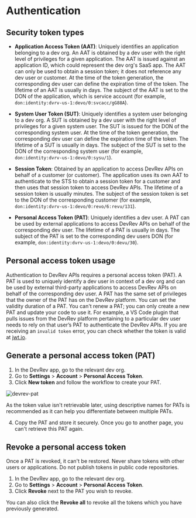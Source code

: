 # Authentication

## Security token types

* **Application Access Token (AAT)**: Uniquely identifies an application belonging to a dev org. An AAT is obtained by a dev user with the right level of privileges for a given application. The AAT is issued against an application ID, which could represent the dev org's SaaS app. The AAT can only be used to obtain a session token; it does not reference any dev user or customer. At the time of the token generation, the corresponding dev user can define the expiration time of the token. The lifetime of an AAT is usually in days. The subject of the AAT is set to the DON of the application, which is service account (for example, `don:identity:dvrv-us-1:devo/0:svcacc/gG88A`).

* **System User Token (SUT)**: Uniquely identifies a system user belonging to a dev org. A SUT is obtained by a dev user with the right level of privileges for a given system user. The SUT is issued for the DON of the corresponding system user. At the time of the token generation, the corresponding dev user can define the expiration time of the token. The lifetime of a SUT is usually in days. The subject of the SUT is set to the DON of the corresponding system user (for example, `don:identity:dvrv-us-1:devo/0:sysu/1`).

* **Session Token**: Obtained by an application to access DevRev APIs on behalf of a customer (or customer). The application uses its own AAT to authenticate to the STS to obtain a session token for a customer and then uses that session token to access DevRev APIs. The lifetime of a session token is usually minutes. The subject of the session token is set to the DON of the corresponding customer (for example, `don:identity:dvrv-us-1:devo/0:revo/6:revu/131`).

* **Personal Access Token (PAT)**: Uniquely identifies a dev user. A PAT can be used by external applications to access DevRev APIs on behalf of the corresponding dev user. The lifetime of a PAT is usually in days. The subject of the PAT is set to the corresponding dev users DON (for example, `don:identity:dvrv-us-1:devo/0:devu/30`).

## Personal access token usage

Authentication to DevRev APIs requires a personal access token (PAT). A PAT is used to uniquely identify a dev user in context of a dev org and can be used by external third-party applications to access DevRev APIs on behalf of the corresponding dev user. A PAT has the same set of privileges that the owner of the PAT has on the DevRev platform.
You can set the validity duration of a PAT. You can't renew a PAT; you can only create a new PAT and update your code to use it.
For example, a VS Code plugin that pulls issues from the DevRev platform pertaining to a particular dev user needs to rely on that user’s PAT to authenticate the DevRev APIs.
If you are receiving an `invalid token` error, you can check whether the token is valid at [jwt.io](https://jwt.io/).

## Generate a personal access token (PAT)

1. In the DevRev app, go to the relevant dev org.
2. Go to **Settings** > **Account** > **Personal Access Token**.
3. Click **New token** and follow the workflow to create your PAT.

![devrev-pat](file:37a714c9-10fc-47e1-a3f8-d69ddca56e94)

<Callout intent="warning">
  As the token value isn't retrievable later, using descriptive names for PATs is recommended as it can help you differentiate between multiple PATs.
</Callout>

<br />

4. Copy the PAT and store it securely. Once you go to another page, you can't retrieve this PAT again.

## Revoke a personal access token

<Callout intent="error">
  Once a PAT is revoked, it can't be restored. Never share tokens with other users or applications. Do not publish tokens in public code repositories.
</Callout>

1. In the DevRev app, go to the relevant dev org.
2. Go to **Settings** > **Account** > **Personal Access Token**.
3. Click **Revoke** next to the PAT you wish to revoke.

You can also click the **Revoke all** to revoke all the tokens which you have previously generated.